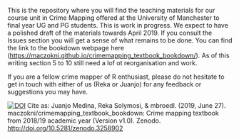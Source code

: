 This is the repository where you will find the teaching materials for our course unit in Crime Mapping offered at the University of Manchester to final year UG and PG students. This is work in progress. We expect to have a polished draft of the materials towards April 2019. If you consult the Issues section you will get a sense of what remains to be done. You can find the link to the bookdown webpage here (https://maczokni.github.io/crimemapping_textbook_bookdown/). As of this writing section 5 to 10 still need a lof ot reorganisation and work. 

If you are a fellow crime mapper of R enthusiast, please do not hesitate to get in touch with either of us (Reka or Juanjo) for any feedback or suggestions you may have.

[![DOI](https://zenodo.org/badge/159350687.svg)](https://zenodo.org/badge/latestdoi/159350687)
Cite as: Juanjo Medina, Reka Solymosi, & mbroedl. (2019, June 27). maczokni/crimemapping_textbook_bookdown: Crime mapping textbook from 2018/19 academic year (Version v1.0). Zenodo. http://doi.org/10.5281/zenodo.3258902
